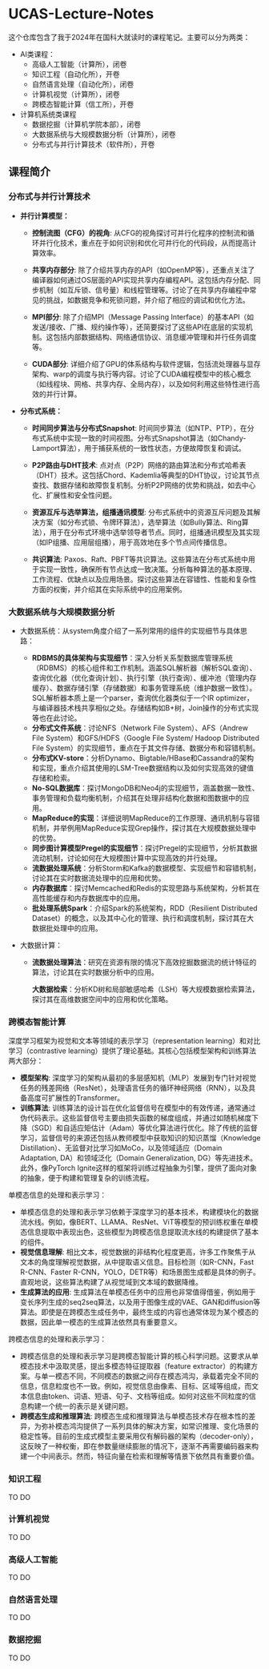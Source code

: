 # UCAS-Lecture-Notes

这个仓库包含了我于2024年在国科大就读时的课程笔记。主要可以分为两类：

- AI类课程：
  - 高级人工智能（计算所），闭卷
  - 知识工程（自动化所），开卷
  - 自然语言处理（自动化所），闭卷
  - 计算机视觉（计算所），闭卷
  - 跨模态智能计算（信工所），开卷
- 计算机系统类课程
  - 数据挖掘（计算机学院本部），闭卷
  - 大数据系统与大规模数据分析（计算所），闭卷
  - 分布式与并行计算技术（软件所），开卷

## 课程简介

### 分布式与并行计算技术

- **并行计算模型：** 

  - **控制流图（CFG）的视角**: 从CFG的视角探讨可并行化程序的控制流和循环并行化技术，重点在于如何识别和优化可并行化的代码段，从而提高计算效率。

  - **共享内存部分**: 除了介绍共享内存的API（如OpenMP等），还重点关注了编译器如何通过OS层面的API实现共享内存编程API。这包括内存分配、同步机制（如互斥锁、信号量）和线程管理等。讨论了在共享内存编程中常见的挑战，如数据竞争和死锁问题，并介绍了相应的调试和优化方法。

  - **MPI部分**: 除了介绍MPI（Message Passing Interface）的基本API（如发送/接收、广播、规约操作等），还简要探讨了这些API在底层的实现机制。这包括内部数据结构、网络通信协议、消息缓冲管理和并行任务调度等。

  - **CUDA部分**: 详细介绍了GPU的体系结构与软件逻辑，包括流处理器与显存架构、warp的调度与执行等内容。讨论了CUDA编程模型中的核心概念（如线程块、网格、共享内存、全局内存），以及如何利用这些特性进行高效的并行计算。

- **分布式系统：**

  - **时间同步算法与分布式Snapshot**: 时间同步算法（如NTP、PTP），在分布式系统中实现一致的时间视图。分布式Snapshot算法（如Chandy-Lamport算法），用于捕获系统的一致性状态，方便故障恢复和调试。

  - **P2P路由与DHT技术**: 点对点（P2P）网络的路由算法和分布式哈希表（DHT）技术。这包括Chord、Kademlia等典型的DHT协议，讨论其节点查找、数据存储和故障恢复机制。分析P2P网络的优势和挑战，如去中心化、扩展性和安全性问题。

  - **资源互斥与选举算法，组播通讯模型**: 分布式系统中的资源互斥问题及其解决方案（如分布式锁、令牌环算法），选举算法（如Bully算法、Ring算法），用于在分布式环境中选举领导者节点。同时，组播通讯模型及其实现（如IP组播、应用层组播），用于高效地在多个节点间传播信息。

  - **共识算法**: Paxos、Raft、PBFT等共识算法。这些算法在分布式系统中用于实现一致性，确保所有节点达成一致决策。分析每种算法的基本原理、工作流程、优缺点以及应用场景。探讨这些算法在容错性、性能和复杂性方面的权衡，并介绍其在实际系统中的应用案例。

### 大数据系统与大规模数据分析

- 大数据系统：从system角度介绍了一系列常用的组件的实现细节与具体思路：

  - **RDBMS的具体架构与实现细节**：深入分析关系型数据库管理系统（RDBMS）的核心组件和工作机制。涵盖SQL解析器（解析SQL查询）、查询优化器（优化查询计划）、执行引擎（执行查询）、缓冲池（管理内存缓存）、数据存储引擎（存储数据）和事务管理系统（维护数据一致性）。SQL解析器本质上是一个parser，查询优化器类似于一个IR optimizer，与编译器技术栈共享相似之处。存储结构如B+树，Join操作的分布式实现等也在此讨论。
  - **分布式文件系统**：讨论NFS（Network File System）、AFS（Andrew File System）和GFS/HDFS（Google File System/ Hadoop Distributed File System）的实现细节，重点在于其文件存储、数据分布和容错机制。
  - **分布式KV-store**：分析Dynamo、Bigtable/HBase和Cassandra的架构和实现，重点介绍其使用的LSM-Tree数据结构以及如何实现高效的键值存储和检索。
  - **No-SQL数据库**：探讨MongoDB和Neo4j的实现细节，涵盖数据一致性、事务管理和负载均衡机制，介绍其在处理非结构化数据和图数据中的应用。
  - **MapReduce的实现**：详细说明MapReduce的工作原理、通讯机制与容错机制，并举例用MapReduce实现Grep操作，探讨其在大规模数据处理中的优势。
  - **同步图计算模型Pregel的实现细节**：探讨Pregel的实现细节，分析其数据流动机制，讨论如何在大规模图计算中实现高效的并行处理。
  - **流数据处理系统**：分析Storm和Kafka的数据模型、实现细节和容错机制，讨论其在实时数据流处理中的应用和优势。
  - **内存数据库**：探讨Memcached和Redis的实现思路与系统架构，分析其在高性能缓存和内存数据库中的应用。
  - **批处理系统Spark**：介绍Spark的系统架构，RDD（Resilient Distributed Dataset）的概念，以及其中心化的管理、执行和调度机制，探讨其在大数据批处理中的应用。

- 大数据计算：

  - **流数据处理算法**：研究在资源有限的情况下高效挖掘数据流的统计特征的算法，讨论其在实时数据分析中的应用。

    **大数据检索**：分析KD树和局部敏感哈希（LSH）等大规模数据检索算法，探讨其在高维数据空间中的应用和优化策略。

### 跨模态智能计算

深度学习框架为视觉和文本等领域的表示学习（representation learning）和对比学习（contrastive learning）提供了理论基础。其核心包括模型架构和训练算法两大部分：

- **模型架构**: 深度学习的架构从最初的多层感知机（MLP）发展到专门针对视觉任务的残差网络（ResNet），处理语言任务的循环神经网络（RNN），以及具备高度可扩展性的Transformer。
- **训练算法**: 训练算法的设计旨在优化监督信号在模型中的有效传递，通常通过伪代码表示。这些监督信号主要由损失函数的梯度组成，并通过如随机梯度下降（SGD）和自适应矩估计（Adam）等优化算法进行优化。除了传统的监督学习，监督信号的来源还包括从教师模型中获取知识的知识蒸馏（Knowledge Distillation）、无监督对比学习如MoCo，以及领域适应（Domain Adaptation, DA）和领域泛化（Domain Generalization, DG）等先进技术。此外，像PyTorch Ignite这样的框架将训练过程抽象为引擎，提供了面向对象的抽象，便于构建和管理复杂的训练流程。

单模态信息的处理和表示学习：

- 单模态信息的处理和表示学习依赖于深度学习的基本技术，构建模块化的数据流水线。例如，像BERT、LLAMA、ResNet、ViT等模型的预训练权重在单模态信息提取中表现出色，这些模型为跨模态信息提取流水线的构建提供了基本的组件。
- **视觉信息理解**: 相比文本，视觉数据的非结构化程度更高，许多工作聚焦于从文本的角度理解视觉数据，从中提取语义信息。目标检测（如R-CNN，Fast R-CNN、Faster R-CNN，YOLO，DETR等）和场景图生成都是具体的例子。直观地说，这些算法构建了从视觉域到文本域的数据降维。
- **生成算法的应用**: 生成算法在单模态任务中的应用也非常值得借鉴，例如用于变长序列生成的seq2seq算法，以及用于图像生成的VAE、GAN和diffusion等算法。即使是在跨模态生成任务中，最终生成的内容也通常体现为某个模态的数据，因此单一模态的生成算法依然具有重要意义。

跨模态信息的处理和表示学习：

- 跨模态信息的处理和表示学习是跨模态智能计算的核心科学问题。这要求从单模态技术中汲取灵感，提出多模态特征提取器（feature extractor）的构建方案。与单一模态不同，不同模态的数据之间存在模态鸿沟，承载着完全不同的信息，信息粒度也不一致。例如，视觉信息由像素、目标、区域等组成，而文本信息由token、词语、短语、句子、文档等组成。如何对这些不同粒度的信息构建一个统一的表示是关键问题。
- **跨模态生成和推理算法**: 跨模态生成和推理算法与单模态技术存在根本性的差异，为弥补模态鸿沟提供了一系列具体的解决方案，如常识推理、变化场景的稳定性等。目前的生成式模型主要采用仅有解码器的架构（decoder-only），这反映了一种权衡，即在参数量继续膨胀的情况下，逐渐不再需要编码器来构建一个中间表示。然而，特征向量在检索和理解等情景下依然具有重要价值。

### 知识工程

TO DO

### 计算机视觉

TO DO

### 高级人工智能

TO DO

### 自然语言处理

TO DO

### 数据挖掘

TO DO
